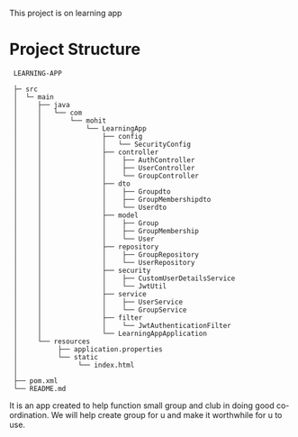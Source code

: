This project is on learning app
#  Project Structure

     LEARNING-APP 

     ├─ src
     │  └─ main
     │     ├── java
     │     │   └── com
     │     │       └── mohit
     │     │           └── LearningApp 
     │     │               ├── config
     │     │               │   └── SecurityConfig
     │     │               ├── controller
     │     │               │    ├── AuthController
     │     │               │    ├── UserController
     │     │               │    └── GroupController  
     │     │               ├── dto
     │     │               │    ├── Groupdto 
     │     │               │    ├── GroupMembershipdto
     │     │               │    └── Userdto
     │     │               ├── model
     │     │               │    ├── Group
     │     │               │    ├── GroupMembership
     │     │               │    └── User
     │     │               ├── repository
     │     │               │    ├── GroupRepository
     │     │               │    └── UserRepository
     │     │               ├── security
     │     │               │    ├── CustomUserDetailsService
     │     │               │    └── JwtUtil
     │     │               ├── service
     │     │               │    ├── UserService
     │     │               │    └── GroupService
     │     │               ├── filter
     │     │               │    └── JwtAuthenticationFilter
     │     │               └── LearningAppApplication
     │     └── resources
     │          ├── application.properties
     │          └── static
     │               └── index.html
     │
     ├── pom.xml
     └── README.md


It is an app created to help function small group and club in doing good co-ordination.
We will help create group for u and make it worthwhile for u to use.